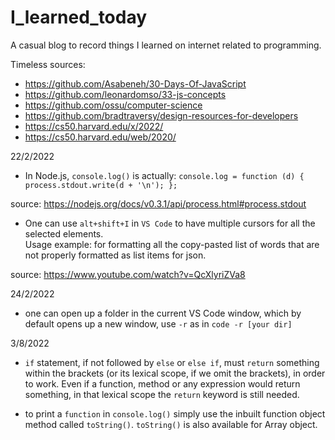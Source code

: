 # I_learned_today
A  casual blog to record things I learned on internet related to programming.


Timeless sources:   
- https://github.com/Asabeneh/30-Days-Of-JavaScript   
- https://github.com/leonardomso/33-js-concepts   
- https://github.com/ossu/computer-science   
- https://github.com/bradtraversy/design-resources-for-developers
- https://cs50.harvard.edu/x/2022/
- https://cs50.harvard.edu/web/2020/


 22/2/2022

- In Node.js, `console.log()` is actually:
 `console.log = function (d) {
  process.stdout.write(d + '\n');
};`

source: https://nodejs.org/docs/v0.3.1/api/process.html#process.stdout

- One can use `alt+shift+I` in `VS Code` to have multiple cursors for all the selected elements.  
Usage example: for formatting all the copy-pasted list of words that are not properly formatted as list items for json.

source: https://www.youtube.com/watch?v=QcXlyriZVa8


24/2/2022

- one can open up a folder in the current VS Code window, which by default opens up a new window, use `-r` as in `code -r [your dir]`   


3/8/2022   
- `if` statement, if not followed by `else` or `else if`, must `return` something within the brackets (or its lexical scope, if we omit the brackets), in order to work. Even if a function, method or any expression would return something, in that lexical scope the `return` keyword is still needed.    
   
- to print a `function` in `console.log()` simply use the inbuilt function object method called `toString()`. `toString()` is also available for Array object.
